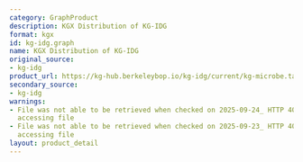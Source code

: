 ```yaml
---
category: GraphProduct
description: KGX Distribution of KG-IDG
format: kgx
id: kg-idg.graph
name: KGX Distribution of KG-IDG
original_source:
- kg-idg
product_url: https://kg-hub.berkeleybop.io/kg-idg/current/kg-microbe.tar.gz
secondary_source:
- kg-idg
warnings:
- File was not able to be retrieved when checked on 2025-09-24_ HTTP 404 error when
  accessing file
- File was not able to be retrieved when checked on 2025-09-23_ HTTP 404 error when
  accessing file
layout: product_detail
---
```

